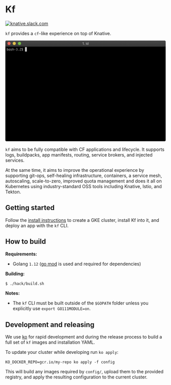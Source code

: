 # Kf

[![knative.slack.com][slack-badge]][kf-slack]

`kf` provides a `cf`-like experience on top of Knative.

![](./docs/images/helloworld.gif)

`kf` aims to be fully compatible with CF applications and lifecycle. It supports
logs, buildpacks, app manifests, routing, service brokers, and injected services.

At the same time, it aims to improve the operational experience by supporting
git-ops, self-healing infrastructure, containers, a service mesh, autoscaling,
scale-to-zero, improved quota management and does it all on Kubernetes using
industry-standard OSS tools including Knative, Istio, and Tekton.

## Getting started

Follow the [install instructions](docs/install.md) to create a GKE cluster, install Kf into it, and deploy an app with the `kf` CLI.

## How to build

**Requirements:**

  - Golang `1.12` ([go mod](https://github.com/golang/go/wiki/Modules#quick-start)
is used and required for dependencies)


**Building:**

```sh
$ ./hack/build.sh
```

**Notes:**

- The `kf` CLI must be built outside of the `$GOPATH` folder unless
you explicitly use `export GO111MODULE=on`.

## Development and releasing

We use [ko](https://github.com/google/ko) for rapid development
and during the release process to build a full set of `kf` images
and installation YAML.

To update your cluster while developing run `ko apply`:

```
KO_DOCKER_REPO=gcr.io/my-repo ko apply -f config
```

This will build any images required by `config/`, upload them to the provided
registry, and apply the resulting configuration to the current cluster.

[slack-badge]: https://img.shields.io/badge/slack-knative/kf-purple.svg
[kf-slack]:    https://knative.slack.com/archives/kf
